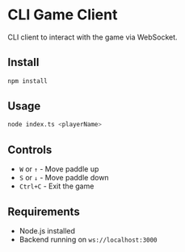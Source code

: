 # CLI Game Client

CLI client to interact with the game via WebSocket.

## Install

```bash
npm install
```

## Usage

```bash
node index.ts <playerName>
```

## Controls

- `W` or `↑` - Move paddle up
- `S` or `↓` - Move paddle down
- `Ctrl+C` - Exit the game

## Requirements

- Node.js installed
- Backend running on `ws://localhost:3000`

